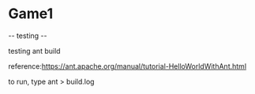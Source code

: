 Game1
=====

-- testing --

testing ant build

reference:https://ant.apache.org/manual/tutorial-HelloWorldWithAnt.html

to run, type
    ant > build.log

